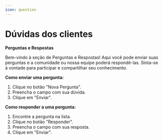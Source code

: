 ```yaml
---
icon: question
---
```


# Dúvidas dos clientes

**Perguntas e Respostas**

Bem-vindo à seção de Perguntas e Respostas! Aqui você pode enviar suas perguntas e a comunidade ou nossa equipe poderá respondê-las. Sinta-se à vontade para participar e compartilhar seu conhecimento.

**Como enviar uma pergunta:**

1. Clique no botão "Nova Pergunta".
2. Preencha o campo com sua dúvida.
3. Clique em "Enviar".

**Como responder a uma pergunta:**

1. Encontre a pergunta na lista.
2. Clique no botão "Responder".
3. Preencha o campo com sua resposta.
4. Clique em "Enviar".
